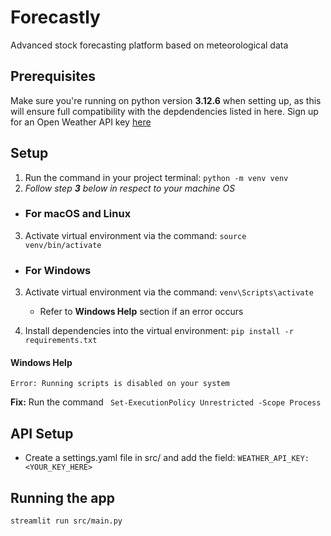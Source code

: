 
# Forecastly
Advanced stock forecasting platform based on meteorological data

## Prerequisites
Make sure you're running on python version <b>3.12.6</b> when setting up, as this will ensure full compatibility with the depdendencies listed in here.
Sign up for an Open Weather API key [here](https://openweathermap.org)
## Setup
1. Run the command in your project terminal: ```python -m venv venv```
2. <i>Follow step <b>3</b> below in respect to your machine OS</i>

- ### For macOS and Linux
3. Activate virtual environment via the command: ```source venv/bin/activate```

- ### For Windows
3. Activate virtual environment via the command: ```venv\Scripts\activate```
    
     - Refer to <b>Windows Help</b> section if an error occurs
4. Install dependencies into the virtual environment: ```pip install -r requirements.txt```

#### Windows Help
    Error: Running scripts is disabled on your system
<b>Fix:</b> Run the command ``` Set-ExecutionPolicy Unrestricted -Scope Process```

## API Setup
- Create a settings.yaml file in src/ and add the field: ```WEATHER_API_KEY: <YOUR_KEY_HERE>```

## Running the app
```streamlit run src/main.py```